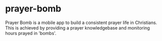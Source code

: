 # prayer-bomb
Prayer Bomb is a mobile app to build a consistent prayer life in Christians. This is achieved by providing a prayer knowledgebase and monitoring hours prayed in 'bombs'.

